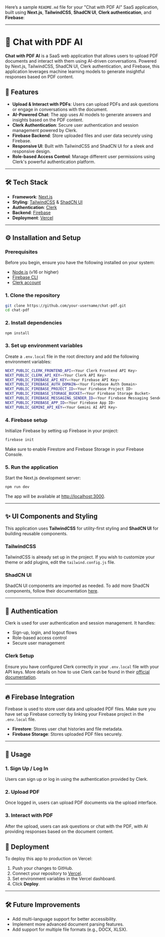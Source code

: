 Here’s a sample `README.md` file for your "Chat with PDF AI" SaaS application, built using **Next.js**, **TailwindCSS**, **ShadCN UI**, **Clerk authentication**, and **Firebase**:

---

# 📄 Chat with PDF AI

**Chat with PDF AI** is a SaaS web application that allows users to upload PDF documents and interact with them using AI-driven conversations. Powered by Next.js, TailwindCSS, ShadCN UI, Clerk authentication, and Firebase, this application leverages machine learning models to generate insightful responses based on PDF content.

## 🚀 Features

- **Upload & Interact with PDFs**: Users can upload PDFs and ask questions or engage in conversations with the document.
- **AI-Powered Chat**: The app uses AI models to generate answers and insights based on the PDF content.
- **Clerk Authentication**: Secure user authentication and session management powered by Clerk.
- **Firebase Backend**: Store uploaded files and user data securely using Firebase.
- **Responsive UI**: Built with TailwindCSS and ShadCN UI for a sleek and responsive design.
- **Role-based Access Control**: Manage different user permissions using Clerk's powerful authentication platform.

---

## 🛠️ Tech Stack

- **Framework**: [Next.js](https://nextjs.org/)
- **Styling**: [TailwindCSS](https://tailwindcss.com/) & [ShadCN UI](https://ui.shadcn.dev/)
- **Authentication**: [Clerk](https://clerk.dev/)
- **Backend**: [Firebase](https://firebase.google.com/)
- **Deployment**: [Vercel](https://vercel.com/)

---

## ⚙️ Installation and Setup

### Prerequisites

Before you begin, ensure you have the following installed on your system:

- [Node.js](https://nodejs.org/en/) (v16 or higher)
- [Firebase CLI](https://firebase.google.com/docs/cli)
- [Clerk account](https://clerk.dev/)

### 1. Clone the repository

```bash
git clone https://github.com/your-username/chat-pdf.git
cd chat-pdf
```

### 2. Install dependencies

```bash
npm install
```

### 3. Set up environment variables

Create a `.env.local` file in the root directory and add the following environment variables:

```bash
NEXT_PUBLIC_CLERK_FRONTEND_API=<Your Clerk Frontend API Key>
NEXT_PUBLIC_CLERK_API_KEY=<Your Clerk API Key>
NEXT_PUBLIC_FIREBASE_API_KEY=<Your Firebase API Key>
NEXT_PUBLIC_FIREBASE_AUTH_DOMAIN=<Your Firebase Auth Domain>
NEXT_PUBLIC_FIREBASE_PROJECT_ID=<Your Firebase Project ID>
NEXT_PUBLIC_FIREBASE_STORAGE_BUCKET=<Your Firebase Storage Bucket>
NEXT_PUBLIC_FIREBASE_MESSAGING_SENDER_ID=<Your Firebase Messaging Sender ID>
NEXT_PUBLIC_FIREBASE_APP_ID=<Your Firebase App ID>
NEXT_PUBLIC_GEMINI_API_KEY=<Your Gemini AI API Key>
```

### 4. Firebase setup

Initialize Firebase by setting up Firebase in your project:

```bash
firebase init
```

Make sure to enable Firestore and Firebase Storage in your Firebase Console.

### 5. Run the application

Start the Next.js development server:

```bash
npm run dev
```

The app will be available at [http://localhost:3000](http://localhost:3000).

---

## ✨ UI Components and Styling

This application uses **TailwindCSS** for utility-first styling and **ShadCN UI** for building reusable components.

### TailwindCSS

TailwindCSS is already set up in the project. If you wish to customize your theme or add plugins, edit the `tailwind.config.js` file.

### ShadCN UI

ShadCN UI components are imported as needed. To add more ShadCN components, follow their documentation [here](https://ui.shadcn.dev/).

---

## 🔐 Authentication

Clerk is used for user authentication and session management. It handles:

- Sign-up, login, and logout flows
- Role-based access control
- Secure user management

### Clerk Setup

Ensure you have configured Clerk correctly in your `.env.local` file with your API keys. More details on how to use Clerk can be found in their [official documentation](https://clerk.dev/docs).

---

## 🔥 Firebase Integration

Firebase is used to store user data and uploaded PDF files. Make sure you have set up Firebase correctly by linking your Firebase project in the `.env.local` file.

- **Firestore**: Stores user chat histories and file metadata.
- **Firebase Storage**: Stores uploaded PDF files securely.

---

## 📝 Usage

### 1. Sign Up / Log In
Users can sign up or log in using the authentication provided by Clerk.

### 2. Upload PDF
Once logged in, users can upload PDF documents via the upload interface.

### 3. Interact with PDF
After the upload, users can ask questions or chat with the PDF, with AI providing responses based on the document content.


## 🚀 Deployment

To deploy this app to production on Vercel:

1. Push your changes to GitHub.
2. Connect your repository to [Vercel](https://vercel.com/).
3. Set environment variables in the Vercel dashboard.
4. Click **Deploy**.

---

## 🛠 Future Improvements

- Add multi-language support for better accessibility.
- Implement more advanced document parsing features.
- Add support for multiple file formats (e.g., DOCX, XLSX).

